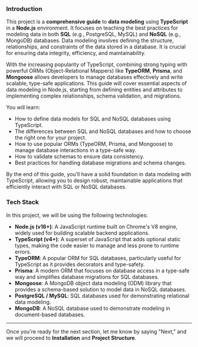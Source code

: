 ### Introduction

This project is a **comprehensive guide** to **data modeling** using **TypeScript** in a **Node.js** environment. It focuses on teaching the best practices for modeling data in both **SQL** (e.g., PostgreSQL, MySQL) and **NoSQL** (e.g., MongoDB) databases. Data modeling involves defining the structure, relationships, and constraints of the data stored in a database. It is crucial for ensuring data integrity, efficiency, and maintainability.

With the increasing popularity of TypeScript, combining strong typing with powerful ORMs (Object-Relational Mappers) like **TypeORM**, **Prisma**, and **Mongoose** allows developers to manage databases effectively and write scalable, type-safe applications. This guide will cover essential aspects of data modeling in Node.js, starting from defining entities and attributes to implementing complex relationships, schema validation, and migrations.

You will learn:
- How to define data models for SQL and NoSQL databases using TypeScript.
- The differences between SQL and NoSQL databases and how to choose the right one for your project.
- How to use popular ORMs (TypeORM, Prisma, and Mongoose) to manage database interactions in a type-safe way.
- How to validate schemas to ensure data consistency.
- Best practices for handling database migrations and schema changes.

By the end of this guide, you’ll have a solid foundation in data modeling with TypeScript, allowing you to design robust, maintainable applications that efficiently interact with SQL or NoSQL databases.

### Tech Stack

In this project, we will be using the following technologies:

- **Node.js (v16+)**: A JavaScript runtime built on Chrome's V8 engine, widely used for building scalable backend applications.
- **TypeScript (v4+)**: A superset of JavaScript that adds optional static types, making the code easier to manage and less prone to runtime errors.
- **TypeORM**: A popular ORM for SQL databases, particularly useful for TypeScript as it provides decorators and type-safety.
- **Prisma**: A modern ORM that focuses on database access in a type-safe way and simplifies database migrations for SQL databases.
- **Mongoose**: A MongoDB object data modeling (ODM) library that provides a schema-based solution to model data in NoSQL databases.
- **PostgreSQL / MySQL**: SQL databases used for demonstrating relational data modeling.
- **MongoDB**: A NoSQL database used to demonstrate modeling in document-based databases.

---

Once you're ready for the next section, let me know by saying "Next," and we will proceed to **Installation** and **Project Structure**.
